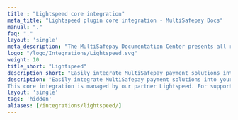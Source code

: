 ```yaml
---
title : "Lightspeed core integration"
meta_title: "Lightspeed plugin core integration - MultiSafepay Docs"
manual: "."
faq: "."
layout: 'single'
meta_description: "The MultiSafepay Documentation Center presents all relevant information about our Plugins and API. You can also find support pages for payment methods, tools and general questions as well as the contact details of our Support and Integration Teams."
logo: "/logo/Integrations/Lightspeed.svg"
weight: 10
title_short: "Lightspeed"
description_short: "Easily integrate MultiSafepay payment solutions into your Lightspeed webshop with the free core integration."
description: "Easily integrate MultiSafepay payment solutions into your Lightspeed webshop with the free core integration.
This core integration is managed by our partner Lightspeed. For support, please contact [Lightspeed](https://www.lightspeedhq.nl/support) directly."
layout: 'single'
tags: 'hidden'
aliases: [/integrations/lightspeed/]
---
```

